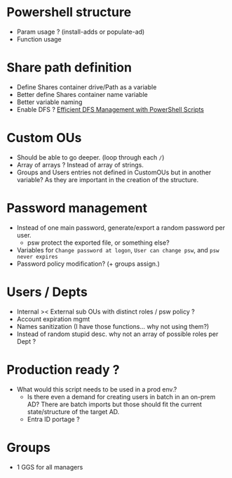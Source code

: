 # Powershell structure
- Param usage ? (install-adds or populate-ad)
- Function usage

# Share path definition
- Define Shares container drive/Path as a variable
- Better define Shares container name variable
- Better variable naming 
- Enable DFS ? [Efficient DFS Management with PowerShell Scripts](https://adamtheautomator.com/dfs-powershell-scripts/)

# Custom OUs
- Should be able to go deeper. (loop through each `/`)
- Array of arrays ? Instead of array of strings.
- Groups and Users entries not defined in CustomOUs but in another variable? As they are important in the creation of the structure.

# Password management
- Instead of one main password, generate/export a random password per user.
    - psw protect the exported file, or something else? 
- Variables for `Change password at logon`, `User can change psw`, and `psw never expires`
- Password policy modification? (+ groups assign.)

# Users / Depts
- Internal >< External sub OUs with distinct roles / psw policy ? 
- Account expiration mgmt
- Names sanitization (I have those functions... why not using them?)
- Instead of random stupid desc. why not an array of possible roles per Dept ?

# Production ready ?
- What would this script needs to be used in a prod env.?
    - Is there even a demand for creating users in batch in an on-prem AD? There are batch imports but those should fit the current state/structure of the target AD.
    - Entra ID portage ?

# Groups 
- 1 GGS for all managers



